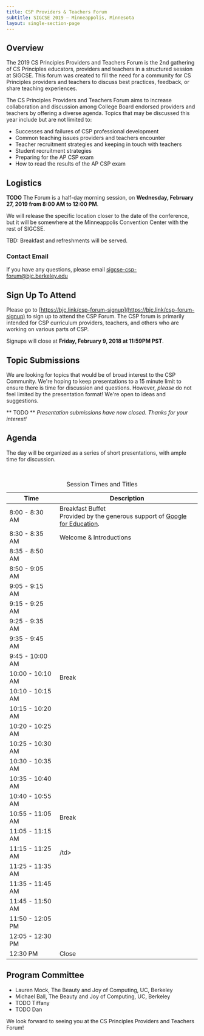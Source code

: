 ```yaml
---
title: CSP Providers & Teachers Forum
subtitle: SIGCSE 2019 — Minneappolis, Minnesota
layout: single-section-page
---
```


## Overview
The 2019 CS Principles Providers and Teachers Forum is the 2nd gathering of CS Principles educators, providers and teachers in a structured session at SIGCSE. This forum was created to fill the need for a community for CS Principles providers and teachers to discuss best practices, feedback, or share teaching experiences.

The CS Principles Providers and Teachers Forum aims to increase collaboration and discussion among College Board endorsed providers and teachers by offering a diverse agenda. Topics that may be discussed this year include but are not limited to:

* Successes and failures of CSP professional development
* Common teaching issues providers and teachers encounter
* Teacher recruitment strategies and keeping in touch with teachers
* Student recruitment strategies
* Preparing for the AP CSP exam
* How to read the results of the AP CSP exam

## Logistics

**TODO** 
The Forum is a half-day morning session, on **<time>Wednesday, February 27, 2019 from 8:00 AM to 12:00 PM</time>**.

We will release the specific location closer to the date of the conference, but it will be somewhere at the Minneappolis Convention Center with the rest of SIGCSE.

TBD: Breakfast and refreshments will be served.

### Contact Email
If you have any questions, please email [sigcse-csp-forum@bjc.berkeley.edu](mailto:sigcse-csp-forum@bjc.berkeley.edu)

## Sign Up To Attend
Please go to [https://bjc.link/csp-forum-signup](https://bjc.link/csp-forum-signup) to sign up to attend the CSP Forum. The CSP forum is primarily intended for CSP curriculum providers, teachers, and others who are working on various parts of CSP.

Signups will close at **Friday, February 9, 2018 at 11:59PM PST**.

## Topic Submissions

We are looking for topics that would be of broad interest to the CSP Community. We're hoping to keep presentations to a 15 minute limit to ensure there is time for discussion and questions. However, _please_ do not feel limited by the presentation format! We're open to ideas and suggestions.

** TODO ** 
_Presentation submissions have now closed. Thanks for your interest!_

## Agenda

The day will be organized as a series of short presentations, with ample time for discussion.

<br>

<table class="table table-striped table-bordered">
  <caption class="sr-only">Session Times and Titles</caption>
  <thead>
    <tr>
      <th scope="col">Time</th>
      <th scope="col">Description</th>
    </tr>
  </thead>
  <tbody>
  <tr>
    <td>8:00 - 8:30 AM</td>
    <td>Breakfast Buffet<br>Provided by the generous support of <a href="https://edu.google.com/computer-science/">Google for Education</a>.</td>
  </tr>
  <tr>
    <td>8:30 - 8:35 AM</td>
    <td>Welcome &amp; Introductions</td>
  </tr>
  <!-- <tr>
    <td colspan="2"><strong>CS Principles Program and Progress Overview</strong></td>
  </tr> -->
  <tr>
    <td>8:35 - 8:50 AM</td>
    <td></td>
  </tr>
  <tr>
    <td>8:50 - 9:05 AM</td>
    <td></td>
  </tr>
  <tr>
    <td>9:05 - 9:15 AM</td>
    <td></td>
  </tr>
  <!-- <tr>
    <td colspan="2"><strong>PD Best Practices</strong></td>
  </tr> -->
  <tr>
    <td>9:15 - 9:25 AM</td>
    <td></td>
  </tr>
  <tr>
    <td>9:25 - 9:35 AM</td>
    <td></td>
  </tr>
  <tr>
    <td>9:35 - 9:45 AM</td>
    <td></td>
  </tr>
  <tr>
    <td>9:45 - 10:00 AM</td>
    <td></td>
  </tr>
  <tr>
    <td>10:00 - 10:10 AM</td>
    <td>Break</td>
  </tr>
  <!-- <tr>
    <td colspan="2"><strong>Recruitment Lightning Talks</strong></td>
  </tr> -->
  <tr>
    <td>10:10 - 10:15 AM</td>
    <td></td>
  </tr>
  <tr>
    <td>10:15 - 10:20 AM</td>
    <td></td>
  </tr>
  <tr>
    <td>10:20 - 10:25 AM</td>
    <td></td>
  </tr>
  <tr>
    <td>10:25 - 10:30 AM</td>
    <td></td>
  </tr>
  <tr>
    <td>10:30 - 10:35 AM</td>
    <td></td>
  </tr>
  <tr>
    <td>10:35 - 10:40 AM</td>
    <td></td>
  </tr>
  <tr>
    <td>10:40 - 10:55 AM</td>
    <td></td>
  </tr>
  <tr>
    <td>10:55 - 11:05 AM</td>
    <td>Break</td>
  </tr>
  <!-- <tr>
    <td colspan="2"><strong>Teacher Needs</strong></td>
  </tr> -->
  <tr>
    <td>11:05 - 11:15 AM</td>
    <td></td>
  </tr>
  <tr>
    <td>11:15 - 11:25 AM</td>
    <td>/td>
  </tr>
  <tr>
    <td>11:25 - 11:35 AM</td>
    <td></td>
  </tr>
  <tr>
    <td>11:35 - 11:45 AM</td>
    <td></td>
  </tr>
  <tr>
    <td>11:45 - 11:50 AM</td>
    <td></td>
  </tr>
  <!-- <tr>
    <td colspan="2"><strong>AP CS Principles Exam</strong></td>
  </tr> -->
  <tr>
    <td>11:50 - 12:05 PM</td>
    <td></td>
  </tr>
  <tr>
    <td>12:05 - 12:30 PM</td>
    <td></td>
  </tr>
  <tr>
    <td>12:30 PM</td>
    <td>Close</td>
  </tr>
  </tbody>
</table>


## Program Committee

* Lauren Mock, The Beauty and Joy of Computing, UC, Berkeley
* Michael Ball, The Beauty and Joy of Computing, UC, Berkeley
* TODO Tiffany
* TODO Dan

We look forward to seeing you at the CS Principles Providers and Teachers Forum!
